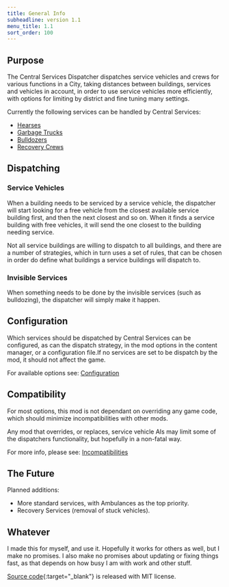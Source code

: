 ```yaml
---
title: General Info
subheadline: version 1.1
menu_title: 1.1
sort_order: 100
---
```

## Purpose

The Central Services Dispatcher dispatches service vehicles and crews for various functions in a City, taking distances between buildings, services and vehicles in account, in order to use service vehicles more efficiently, with options for limiting by district and fine tuning many settings.

Currently the following services can be handled by Central Services:

- [Hearses](ServiceHearses.html)
- [Garbage Trucks](ServiceGarbageTrucks.html)
- [Bulldozers](ServiceBulldozers.html)
- [Recovery Crews](ServiceRecoveryCrews.html)

## Dispatching

### Service Vehicles

When a building needs to be serviced by a service vehicle, the dispatcher will start looking for a free vehicle from the closest available service building first, and then the next closest and so on. When it finds a service building with free vehicles, it will send the one closest to the building needing service.

Not all service buildings are willing to dispatch to all buildings, and there are a number of strategies, which in turn uses a set of rules, that can be chosen in order do define what buildings a service buildings will dispatch to.

### Invisible Services

When something needs to be done by the invisible services (such as bulldozing), the dispatcher will simply make it happen. 

## Configuration

Which services should be dispatched by Central Services can be configured, as can the dispatch strategy, in the mod options in the content manager, or a configuration file.If no services are set to be dispatch by the mod, it should not affect the game.

For available options see: [Configuration](Configuration.html)

## Compatibility

For most options, this mod is not dependant on overriding any game code, which should minimize incompatibilities with other mods.

Any mod that overrides, or replaces, service vehicle AIs may limit some of the dispatchers functionality, but hopefully in a non-fatal way.

For more info, please see: [Incompatibilities](Incompatibilities.html)

## The Future

Planned additions:

- More standard services, with Ambulances as the top priority.
- Recovery Services (removal of stuck vehicles).

## Whatever

I made this for myself, and use it. Hopefully it works for others as well, but I make no promises.
I also make no promises about updating or fixing things fast, as that depends on how busy I am with work and other stuff.

[Source code](https://github.com/DinkyToyz/wtmcsServiceDispatcher){:target="_blank"} is released with MIT license.